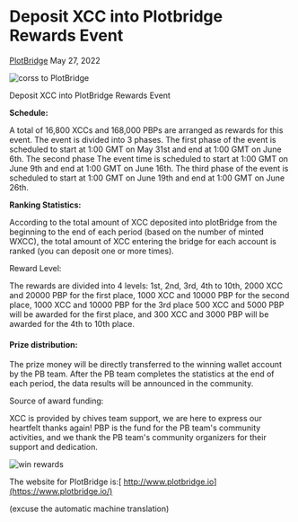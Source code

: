 # Deposit XCC into Plotbridge Rewards Event

[PlotBridge](https://app.plotbridge.io/) May 27, 2022

![corss to PlotBridge](/images/activeimg/cross.jpg)

Deposit XCC into PlotBridge Rewards Event

 **Schedule:**

 A total of 16,800 XCCs and 168,000 PBPs are arranged as rewards for this event. The event is divided into 3 phases. The first phase of the event is scheduled to start at 1:00 GMT on May 31st and end at 1:00 GMT on June 6th. The second phase The event time is scheduled to start at 1:00 GMT on June 9th and end at 1:00 GMT on June 16th. The third phase of the event is scheduled to start at 1:00 GMT on June 19th and end at 1:00 GMT on June 26th.

 **Ranking Statistics:**

 According to the total amount of XCC deposited into plotBridge from the beginning to the end of each period (based on the number of minted WXCC), the total amount of XCC entering the bridge for each account is ranked (you can deposit one or more times).

 Reward Level:

 The rewards are divided into 4 levels: 1st, 2nd, 3rd, 4th to 10th, 2000 XCC and 20000 PBP for the first place, 1000 XCC and 10000 PBP for the second place, 1000 XCC and 10000 PBP for the 3rd place 500 XCC and 5000 PBP will be awarded for the first place, and 300 XCC and 3000 PBP will be awarded for the 4th to 10th place.

####  Prize distribution:

 The prize money will be directly transferred to the winning wallet account by the PB team. After the PB team completes the statistics at the end of each period, the data results will be announced in the community.

 Source of award funding:

 XCC is provided by chives team support, we are here to express our heartfelt thanks again! PBP is the fund for the PB team's community activities, and we thank the PB team's community organizers for their support and dedication.

![win rewards](/images/activeimg/active1.jpg)

 The website for PlotBridge is:[ http://www.plotbridge.io](https://www.plotbridge.io/)

 (excuse the automatic machine translation)